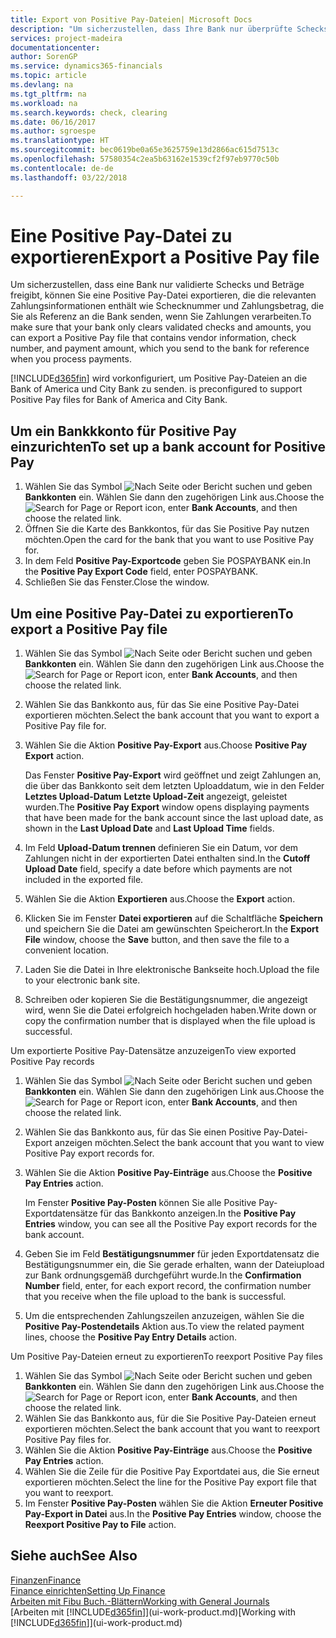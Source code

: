 ```yaml
---
title: Export von Positive Pay-Dateien| Microsoft Docs
description: "Um sicherzustellen, dass Ihre Bank nur überprüfte Schecks und Beträge freigibt, können Sie ihr eine Positive Pay Datei senden, die die Daten für Kreditoren, Schecks und Zahlungsinformationen enthält."
services: project-madeira
documentationcenter: 
author: SorenGP
ms.service: dynamics365-financials
ms.topic: article
ms.devlang: na
ms.tgt_pltfrm: na
ms.workload: na
ms.search.keywords: check, clearing
ms.date: 06/16/2017
ms.author: sgroespe
ms.translationtype: HT
ms.sourcegitcommit: bec0619be0a65e3625759e13d2866ac615d7513c
ms.openlocfilehash: 57580354c2ea5b63162e1539cf2f97eb9770c50b
ms.contentlocale: de-de
ms.lasthandoff: 03/22/2018

---
```

# <a name="export-a-positive-pay-file"></a><span data-ttu-id="8685e-103">Eine Positive Pay-Datei zu exportieren</span><span class="sxs-lookup"><span data-stu-id="8685e-103">Export a Positive Pay file</span></span>
<span data-ttu-id="8685e-104">Um sicherzustellen, dass eine Bank nur validierte Schecks und Beträge freigibt, können Sie eine Positive Pay-Datei exportieren, die die relevanten Zahlungsinformationen enthält wie Schecknummer und Zahlungsbetrag, die Sie als Referenz an die Bank senden, wenn Sie Zahlungen verarbeiten.</span><span class="sxs-lookup"><span data-stu-id="8685e-104">To make sure that your bank only clears validated checks and amounts, you can export a Positive Pay file that contains vendor information, check number, and payment amount, which you send to the bank for reference when you process payments.</span></span>

[!INCLUDE[d365fin](includes/d365fin_md.md)]<span data-ttu-id="8685e-105"> wird vorkonfiguriert, um Positive Pay-Dateien an die Bank of America und City Bank zu senden.</span><span class="sxs-lookup"><span data-stu-id="8685e-105"> is preconfigured to support Positive Pay files for Bank of America and City Bank.</span></span>

## <a name="to-set-up-a-bank-account-for-positive-pay"></a><span data-ttu-id="8685e-106">Um ein Bankkkonto für Positive Pay einzurichten</span><span class="sxs-lookup"><span data-stu-id="8685e-106">To set up a bank account for Positive Pay</span></span>
1. <span data-ttu-id="8685e-107">Wählen Sie das Symbol ![Nach Seite oder Bericht suchen](media/ui-search/search_small.png "Nach Seite oder Bericht suchen") und geben **Bankkonten** ein. Wählen Sie dann den zugehörigen Link aus.</span><span class="sxs-lookup"><span data-stu-id="8685e-107">Choose the ![Search for Page or Report](media/ui-search/search_small.png "Search for Page or Report icon") icon, enter **Bank Accounts**, and then choose the related link.</span></span>
2. <span data-ttu-id="8685e-108">Öffnen Sie die Karte des Bankkontos, für das Sie Positive Pay nutzen möchten.</span><span class="sxs-lookup"><span data-stu-id="8685e-108">Open the card for the bank that you want to use Positive Pay for.</span></span>
3. <span data-ttu-id="8685e-109">In dem Feld **Positive Pay-Exportcode** geben Sie POSPAYBANK ein.</span><span class="sxs-lookup"><span data-stu-id="8685e-109">In the **Positive Pay Export Code** field, enter POSPAYBANK.</span></span>
4. <span data-ttu-id="8685e-110">Schließen Sie das Fenster.</span><span class="sxs-lookup"><span data-stu-id="8685e-110">Close the window.</span></span>

## <a name="to-export-a-positive-pay-file"></a><span data-ttu-id="8685e-111">Um eine Positive Pay-Datei zu exportieren</span><span class="sxs-lookup"><span data-stu-id="8685e-111">To export a Positive Pay file</span></span>
1. <span data-ttu-id="8685e-112">Wählen Sie das Symbol ![Nach Seite oder Bericht suchen](media/ui-search/search_small.png "Nach Seite oder Bericht suchen") und geben **Bankkonten** ein. Wählen Sie dann den zugehörigen Link aus.</span><span class="sxs-lookup"><span data-stu-id="8685e-112">Choose the ![Search for Page or Report](media/ui-search/search_small.png "Search for Page or Report icon") icon, enter **Bank Accounts**, and then choose the related link.</span></span>
2. <span data-ttu-id="8685e-113">Wählen Sie das Bankkonto aus, für das Sie eine Positive Pay-Datei exportieren möchten.</span><span class="sxs-lookup"><span data-stu-id="8685e-113">Select the bank account that you want to export a Positive Pay file for.</span></span>
3. <span data-ttu-id="8685e-114">Wählen Sie die Aktion **Positive Pay-Export** aus.</span><span class="sxs-lookup"><span data-stu-id="8685e-114">Choose **Positive Pay Export** action.</span></span>

    <span data-ttu-id="8685e-115">Das Fenster **Positive Pay-Export** wird geöffnet und zeigt Zahlungen an, die über das Bankkonto seit dem letzten Uploaddatum, wie in den Felder **Letztes Upload-Datum** **Letzte Upload-Zeit** angezeigt, geleistet wurden.</span><span class="sxs-lookup"><span data-stu-id="8685e-115">The **Positive Pay Export** window opens displaying payments that have been made for the bank account since the last upload date, as shown in the **Last Upload Date** and **Last Upload Time** fields.</span></span>
4. <span data-ttu-id="8685e-116">Im Feld **Upload-Datum trennen** definieren Sie ein Datum, vor dem Zahlungen nicht in der exportierten Datei enthalten sind.</span><span class="sxs-lookup"><span data-stu-id="8685e-116">In the **Cutoff Upload Date** field, specify a date before which payments are not included in the exported file.</span></span>
5. <span data-ttu-id="8685e-117">Wählen Sie die Aktion **Exportieren** aus.</span><span class="sxs-lookup"><span data-stu-id="8685e-117">Choose the **Export** action.</span></span>
6. <span data-ttu-id="8685e-118">Klicken Sie im Fenster **Datei exportieren** auf die Schaltfläche **Speichern** und speichern Sie die Datei am gewünschten Speicherort.</span><span class="sxs-lookup"><span data-stu-id="8685e-118">In the **Export File** window, choose the **Save** button, and then save the file to a convenient location.</span></span>
7. <span data-ttu-id="8685e-119">Laden Sie die Datei in Ihre elektronische Bankseite hoch.</span><span class="sxs-lookup"><span data-stu-id="8685e-119">Upload the file to your electronic bank site.</span></span>
8. <span data-ttu-id="8685e-120">Schreiben oder kopieren Sie die Bestätigungsnummer, die angezeigt wird, wenn Sie die Datei erfolgreich hochgeladen haben.</span><span class="sxs-lookup"><span data-stu-id="8685e-120">Write down or copy the confirmation number that is displayed when the file upload is successful.</span></span>

<span data-ttu-id="8685e-121">Um exportierte Positive Pay-Datensätze anzuzeigen</span><span class="sxs-lookup"><span data-stu-id="8685e-121">To view exported Positive Pay records</span></span>

1. <span data-ttu-id="8685e-122">Wählen Sie das Symbol ![Nach Seite oder Bericht suchen](media/ui-search/search_small.png "Nach Seite oder Bericht suchen") und geben **Bankkonten** ein. Wählen Sie dann den zugehörigen Link aus.</span><span class="sxs-lookup"><span data-stu-id="8685e-122">Choose the ![Search for Page or Report](media/ui-search/search_small.png "Search for Page or Report icon") icon, enter **Bank Accounts**, and then choose the related link.</span></span>
2. <span data-ttu-id="8685e-123">Wählen Sie das Bankkonto aus, für das Sie einen Positive Pay-Datei-Export anzeigen möchten.</span><span class="sxs-lookup"><span data-stu-id="8685e-123">Select the bank account that you want to view Positive Pay export records for.</span></span>
3. <span data-ttu-id="8685e-124">Wählen Sie die Aktion **Positive Pay-Einträge** aus.</span><span class="sxs-lookup"><span data-stu-id="8685e-124">Choose the **Positive Pay Entries** action.</span></span>

    <span data-ttu-id="8685e-125">Im Fenster **Positive Pay-Posten** können Sie alle Positive Pay-Exportdatensätze für das Bankkonto anzeigen.</span><span class="sxs-lookup"><span data-stu-id="8685e-125">In the **Positive Pay Entries** window, you can see all the Positive Pay export records for the bank account.</span></span>
4. <span data-ttu-id="8685e-126">Geben Sie im Feld **Bestätigungsnummer** für jeden Exportdatensatz die Bestätigungsnummer ein, die Sie gerade erhalten, wann der Dateiupload zur Bank ordnungsgemäß durchgeführt wurde.</span><span class="sxs-lookup"><span data-stu-id="8685e-126">In the **Confirmation Number** field, enter, for each export record, the confirmation number that you receive when the file upload to the bank is successful.</span></span>
5. <span data-ttu-id="8685e-127">Um die entsprechenden Zahlungszeilen anzuzeigen, wählen Sie die **Positive Pay-Postendetails** Aktion aus.</span><span class="sxs-lookup"><span data-stu-id="8685e-127">To view the related payment lines, choose the **Positive Pay Entry Details** action.</span></span>

<span data-ttu-id="8685e-128">Um Positive Pay-Dateien erneut zu exportieren</span><span class="sxs-lookup"><span data-stu-id="8685e-128">To reexport Positive Pay files</span></span>

1. <span data-ttu-id="8685e-129">Wählen Sie das Symbol ![Nach Seite oder Bericht suchen](media/ui-search/search_small.png "Nach Seite oder Bericht suchen") und geben **Bankkonten** ein. Wählen Sie dann den zugehörigen Link aus.</span><span class="sxs-lookup"><span data-stu-id="8685e-129">Choose the ![Search for Page or Report](media/ui-search/search_small.png "Search for Page or Report icon") icon, enter **Bank Accounts**, and then choose the related link.</span></span>
2. <span data-ttu-id="8685e-130">Wählen Sie das Bankkonto aus, für die Sie Positive Pay-Dateien erneut exportieren möchten.</span><span class="sxs-lookup"><span data-stu-id="8685e-130">Select the bank account that you want to reexport Positive Pay files for.</span></span>
3. <span data-ttu-id="8685e-131">Wählen Sie die Aktion **Positive Pay-Einträge** aus.</span><span class="sxs-lookup"><span data-stu-id="8685e-131">Choose the **Positive Pay Entries** action.</span></span>
4. <span data-ttu-id="8685e-132">Wählen Sie die Zeile für die Positive Pay Exportdatei aus, die Sie erneut exportieren möchten.</span><span class="sxs-lookup"><span data-stu-id="8685e-132">Select the line for the Positive Pay export file that you want to reexport.</span></span>
5. <span data-ttu-id="8685e-133">Im Fenster **Positive Pay-Posten** wählen Sie die Aktion **Erneuter Positive Pay-Export in Datei** aus.</span><span class="sxs-lookup"><span data-stu-id="8685e-133">In the **Positive Pay Entries** window, choose the **Reexport Positive Pay to File** action.</span></span>

## <a name="see-also"></a><span data-ttu-id="8685e-134">Siehe auch</span><span class="sxs-lookup"><span data-stu-id="8685e-134">See Also</span></span>
[<span data-ttu-id="8685e-135">Finanzen</span><span class="sxs-lookup"><span data-stu-id="8685e-135">Finance</span></span>](finance.md)  
[<span data-ttu-id="8685e-136">Finance einrichten</span><span class="sxs-lookup"><span data-stu-id="8685e-136">Setting Up Finance</span></span>](finance-setup-finance.md)  
[<span data-ttu-id="8685e-137">Arbeiten mit Fibu Buch.-Blättern</span><span class="sxs-lookup"><span data-stu-id="8685e-137">Working with General Journals</span></span>](ui-work-general-journals.md)  
<span data-ttu-id="8685e-138">[Arbeiten mit [!INCLUDE[d365fin](includes/d365fin_md.md)]](ui-work-product.md)</span><span class="sxs-lookup"><span data-stu-id="8685e-138">[Working with [!INCLUDE[d365fin](includes/d365fin_md.md)]](ui-work-product.md)</span></span>

